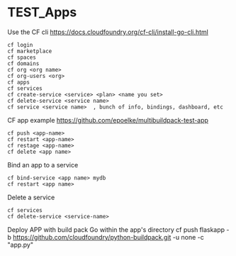 # TEST_Apps

Use the CF cli
https://docs.cloudfoundry.org/cf-cli/install-go-cli.html


    cf login
    cf marketplace
    cf spaces
    cf domains
    cf org <org name>
    cf org-users <org>
    cf apps
    cf services
    cf create-service <service> <plan> <name you set>
    cf delete-service <service name>
    cf service <service name>  , bunch of info, bindings, dashboard, etc

CF app example
https://github.com/epoelke/multibuildpack-test-app

    cf push <app-name>
    cf restart <app-name>
    cf restage <app-name>
    cf delete <app name>

Bind an app to a service

    cf bind-service <app name> mydb
    cf restart <app name>

Delete a service

    cf services
    cf delete-service <service-name>

Deploy APP with build pack
    Go within the app's directory
    cf push flaskapp -b https://github.com/cloudfoundry/python-buildpack.git -u none -c "app.py"

